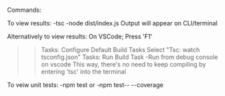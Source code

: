 Commands:

To view results:
-tsc
-node dist/index.js
Output will appear on CLI/terminal

Alternatively to view results:
On VSCode;
Press 'F1'
>>Tasks: Configure Default Build Tasks
Select "Tsc: watch tsconfig.json"
>>Tasks: Run Build Task
-Run from debug console on vscode
This way, there's no need to keep compiling by entering 'tsc' into the terminal

To veiw unit tests: 
-npm test
or
-npm test-- --coverage

